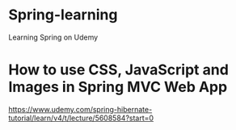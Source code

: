 # Spring-learning
Learning Spring on Udemy

How to use CSS, JavaScript and Images in Spring MVC Web App
====
https://www.udemy.com/spring-hibernate-tutorial/learn/v4/t/lecture/5608584?start=0

